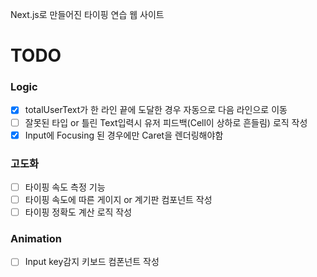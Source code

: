 Next.js로 만들어진 타이핑 연습 웹 사이트

# TODO 
### Logic
 - [x] totalUserText가 한 라인 끝에 도달한 경우 자동으로 다음 라인으로 이동
 - [ ] 잘못된 타입 or 틀린 Text입력시 유저 피드백(Cell이 상하로 흔들림) 로직 작성
 - [x] Input에 Focusing 된 경우에만 Caret을 렌더링해야함

### 고도화
 - [ ] 타이핑 속도 측정 기능
 - [ ] 타이핑 속도에 따른 게이지 or 계기판 컴포넌트 작성
 - [ ] 타이핑 정확도 계산 로직 작성 

### Animation
 - [ ] Input key감지 키보드 컴폰넌트 작성
 